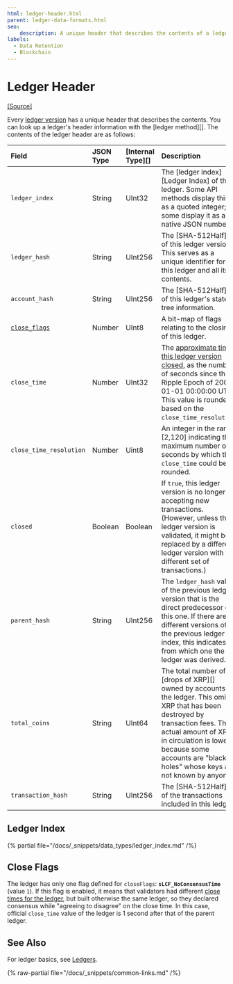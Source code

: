 ```yaml
---
html: ledger-header.html
parent: ledger-data-formats.html
seo:
    description: A unique header that describes the contents of a ledger version.
labels:
  - Data Retention
  - Blockchain
---
```

# Ledger Header
[[Source]](https://github.com/XRPLF/rippled/blob/master/src/xrpld/app/consensus/RCLCxLedger.h "Source")

Every [ledger version](../../../concepts/ledgers/index.md) has a unique header that describes the contents. You can look up a ledger's header information with the [ledger method][]. The contents of the ledger header are as follows:

| Field                         | JSON Type | [Internal Type][] | Description   |
|:------------------------------|:----------|:------------------|:--------------|
| `ledger_index`                | String    | UInt32            | The [ledger index][Ledger Index] of the ledger. Some API methods display this as a quoted integer; some display it as a native JSON number. |
| `ledger_hash`                 | String    | UInt256           | The [SHA-512Half][] of this ledger version. This serves as a unique identifier for this ledger and all its contents. |
| `account_hash`                | String    | UInt256           | The [SHA-512Half][] of this ledger's state tree information. |
| [`close_flags`](#close-flags) | Number    | UInt8             | A bit-map of flags relating to the closing of this ledger. |
| `close_time`                  | Number    | UInt32            | The [approximate time this ledger version closed](../../../concepts/ledgers/ledger-close-times.md), as the number of seconds since the Ripple Epoch of 2000-01-01 00:00:00 UTC. This value is rounded based on the `close_time_resolution`. |
| `close_time_resolution`       | Number    | Uint8             | An integer in the range \[2,120\] indicating the maximum number of seconds by which the `close_time` could be rounded. |
| `closed`                      | Boolean   | Boolean           | If `true`, this ledger version is no longer accepting new transactions. (However, unless this ledger version is validated, it might be replaced by a different ledger version with a different set of transactions.) |
| `parent_hash`                 | String    | UInt256           | The `ledger_hash` value of the previous ledger version that is the direct predecessor of this one. If there are different versions of the previous ledger index, this indicates from which one the ledger was derived. |
| `total_coins`                 | String    | UInt64            | The total number of [drops of XRP][] owned by accounts in the ledger. This omits XRP that has been destroyed by transaction fees. The actual amount of XRP in circulation is lower because some accounts are "black holes" whose keys are not known by anyone. |
| `transaction_hash`            | String    | UInt256           | The [SHA-512Half][] of the transactions included in this ledger. |


## Ledger Index
{% partial file="/docs/_snippets/data_types/ledger_index.md" /%}



## Close Flags

The ledger has only one flag defined for `closeFlags`: **`sLCF_NoConsensusTime`** (value `1`). If this flag is enabled, it means that validators had different [close times for the ledger](../../../concepts/ledgers/ledger-close-times.md), but built otherwise the same ledger, so they declared consensus while "agreeing to disagree" on the close time. In this case, official `close_time` value of the ledger is 1 second after that of the parent ledger.


## See Also

For ledger basics, see [Ledgers](../../../concepts/ledgers/index.md).

{% raw-partial file="/docs/_snippets/common-links.md" /%}
